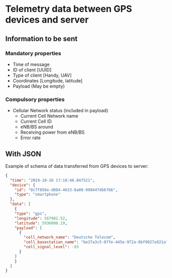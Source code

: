 # Telemetry data between GPS devices and server

## Information to be sent

### Mandatory properties

- Time of message
- ID of client [UUID]
- Type of client [Handy, UAV]
- Coordinates [Longitude, latitude]
- Payload (May be empty)

### Compulsory properties

- Cellular Network status (included in payload)
    - Current Cell Network name
    - Current Cell ID
    - eNB/BS around
    - Receiving power from eNB/BS
    - Error rate


## With JSON

Example of schema of data transferred from GPS devices to server:


```json
{
  "time": "2019-10-26 17:18:46.847521",
  "device": {
    "id": "0c7f856e-d084-4633-8a08-990447db67b6",
    "type": "smartphone"
  },
  "data": [
    {
    "type": "gps",
    "longitude": 567982.52,
    "latitude": 5936090.19,
    "payload": [
      {
        "cell_network_name": "Deutsche Telecom",
        "cell_basestation_name": "be37a3c5-07fe-445e-972a-0bf9027a921a",
        "cell_signal_level": -93 
      }
    ]
    }
  ]
}
```